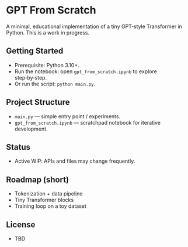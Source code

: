 # GPT From Scratch

A minimal, educational implementation of a tiny GPT‑style Transformer in Python. This is a work in progress.

## Getting Started
- Prerequisite: Python 3.10+.
- Run the notebook: open `gpt_from_scratch.ipynb` to explore step‑by‑step.
- Or run the script: `python main.py`.

## Project Structure
- `main.py` — simple entry point / experiments.
- `gpt_from_scratch.ipynb` — scratchpad notebook for iterative development.

## Status
- Active WIP: APIs and files may change frequently.

## Roadmap (short)
- Tokenization + data pipeline
- Tiny Transformer blocks
- Training loop on a toy dataset

## License
- TBD
